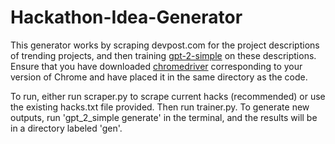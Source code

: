 # Hackathon-Idea-Generator

This generator works by scraping devpost.com for the project descriptions of trending projects, and then training [gpt-2-simple](https://github.com/minimaxir/gpt-2-simple) on these descriptions. Ensure that you have downloaded [chromedriver](https://chromedriver.chromium.org/downloads) corresponding to your version of Chrome and have placed it in the same directory as the code. 

To run, either run scraper.py to scrape current hacks (recommended) or use the existing hacks.txt file provided.
Then run trainer.py.
To generate new outputs, run 'gpt_2_simple generate' in the terminal, and the results will be in a directory labeled 'gen'.
